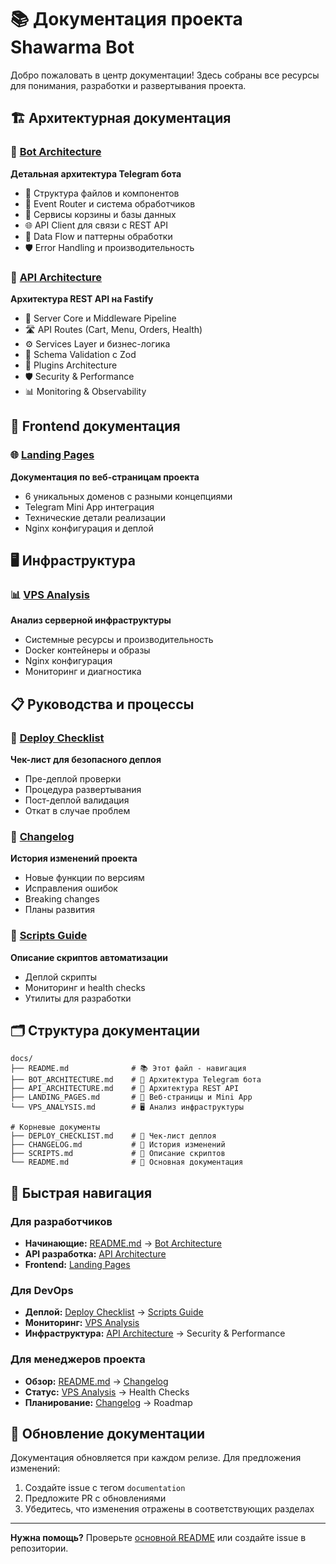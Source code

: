 # 📚 Документация проекта Shawarma Bot

Добро пожаловать в центр документации! Здесь собраны все ресурсы для понимания, разработки и развертывания проекта.

## 🏗️ Архитектурная документация

### 🤖 [Bot Architecture](BOT_ARCHITECTURE.md)

**Детальная архитектура Telegram бота**

- 📁 Структура файлов и компонентов
- 🎯 Event Router и система обработчиков
- 🛒 Сервисы корзины и базы данных
- 🌐 API Client для связи с REST API
- 🔄 Data Flow и паттерны обработки
- 🛡️ Error Handling и производительность

### 🚀 [API Architecture](API_ARCHITECTURE.md)

**Архитектура REST API на Fastify**

- 🚀 Server Core и Middleware Pipeline
- 🛣️ API Routes (Cart, Menu, Orders, Health)
- ⚙️ Services Layer и бизнес-логика
- 📝 Schema Validation с Zod
- 🔌 Plugins Architecture
- 🛡️ Security & Performance
- 📊 Monitoring & Observability

## 📱 Frontend документация

### 🌐 [Landing Pages](LANDING_PAGES.md)

**Документация по веб-страницам проекта**

- 6 уникальных доменов с разными концепциями
- Telegram Mini App интеграция
- Технические детали реализации
- Nginx конфигурация и деплой

## 🖥️ Инфраструктура

### 📊 [VPS Analysis](VPS_ANALYSIS.md)

**Анализ серверной инфраструктуры**

- Системные ресурсы и производительность
- Docker контейнеры и образы
- Nginx конфигурация
- Мониторинг и диагностика

## 📋 Руководства и процессы

### 🚀 [Deploy Checklist](../DEPLOY_CHECKLIST.md)

**Чек-лист для безопасного деплоя**

- Пре-деплой проверки
- Процедура развертывания
- Пост-деплой валидация
- Откат в случае проблем

### 🔄 [Changelog](../CHANGELOG.md)

**История изменений проекта**

- Новые функции по версиям
- Исправления ошибок
- Breaking changes
- Планы развития

### 📝 [Scripts Guide](../SCRIPTS.md)

**Описание скриптов автоматизации**

- Деплой скрипты
- Мониторинг и health checks
- Утилиты для разработки

## 🗂️ Структура документации

```
docs/
├── README.md              # 📚 Этот файл - навигация
├── BOT_ARCHITECTURE.md    # 🤖 Архитектура Telegram бота
├── API_ARCHITECTURE.md    # 🚀 Архитектура REST API
├── LANDING_PAGES.md       # 📱 Веб-страницы и Mini App
└── VPS_ANALYSIS.md        # 🖥️ Анализ инфраструктуры

# Корневые документы
├── DEPLOY_CHECKLIST.md    # 🚀 Чек-лист деплоя
├── CHANGELOG.md           # 🔄 История изменений
├── SCRIPTS.md             # 📝 Описание скриптов
└── README.md              # 🌯 Основная документация
```

## 🎯 Быстрая навигация

### Для разработчиков

- **Начинающие:** [README.md](../README.md) → [Bot Architecture](BOT_ARCHITECTURE.md)
- **API разработка:** [API Architecture](API_ARCHITECTURE.md)
- **Frontend:** [Landing Pages](LANDING_PAGES.md)

### Для DevOps

- **Деплой:** [Deploy Checklist](../DEPLOY_CHECKLIST.md) → [Scripts Guide](../SCRIPTS.md)
- **Мониторинг:** [VPS Analysis](VPS_ANALYSIS.md)
- **Инфраструктура:** [API Architecture](API_ARCHITECTURE.md) → Security & Performance

### Для менеджеров проекта

- **Обзор:** [README.md](../README.md) → [Changelog](../CHANGELOG.md)
- **Статус:** [VPS Analysis](VPS_ANALYSIS.md) → Health Checks
- **Планирование:** [Changelog](../CHANGELOG.md) → Roadmap

## 🔄 Обновление документации

Документация обновляется при каждом релизе. Для предложения изменений:

1. Создайте issue с тегом `documentation`
2. Предложите PR с обновлениями
3. Убедитесь, что изменения отражены в соответствующих разделах

---

**Нужна помощь?** Проверьте [основной README](../README.md) или создайте issue в репозитории.
